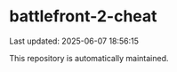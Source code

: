 # battlefront-2-cheat

Last updated: 2025-06-07 18:56:15

This repository is automatically maintained.
